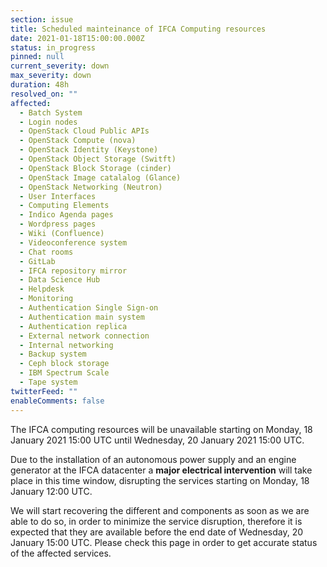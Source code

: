 ```yaml
---
section: issue
title: Scheduled mainteinance of IFCA Computing resources
date: 2021-01-18T15:00:00.000Z
status: in_progress
pinned: null
current_severity: down
max_severity: down
duration: 48h
resolved_on: ""
affected:
  - Batch System
  - Login nodes
  - OpenStack Cloud Public APIs
  - OpenStack Compute (nova)
  - OpenStack Identity (Keystone)
  - OpenStack Object Storage (Switft)
  - OpenStack Block Storage (cinder)
  - OpenStack Image catalalog (Glance)
  - OpenStack Networking (Neutron)
  - User Interfaces
  - Computing Elements
  - Indico Agenda pages
  - Wordpress pages
  - Wiki (Confluence)
  - Videoconference system
  - Chat rooms
  - GitLab
  - IFCA repository mirror
  - Data Science Hub
  - Helpdesk
  - Monitoring
  - Authentication Single Sign-on
  - Authentication main system
  - Authentication replica
  - External network connection
  - Internal networking
  - Backup system
  - Ceph block storage
  - IBM Spectrum Scale
  - Tape system
twitterFeed: ""
enableComments: false
---
```

The IFCA computing resources will be unavailable starting on Monday, 18 January 2021 15:00 UTC until Wednesday, 20 January 2021 15:00 UTC.

Due to the installation of an autonomous power supply and an engine generator at the IFCA datacenter a **major electrical intervention** will take place in this time window, disrupting the services starting on Monday, 18 January 12:00 UTC.

We will start recovering the different and components as soon as we are able to do so, in order to minimize the service disruption, therefore it is expected that they are available before the end date of Wednesday, 20 January 15:00 UTC. Please check this page in order to get accurate status of the affected services.